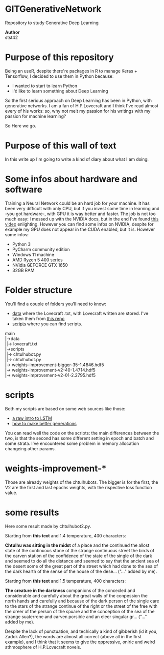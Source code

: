 # GITGenerativeNetwork
Repository to study Generative Deep Learning

**Author**<br>
stst42


# Purpose of this repository
Being an useR, despite there're packages in R to manage Keras + Tensorflow, I decided to use them in Python because:

- I wanted to start to learn Python
- I'd like to learn something about Deep Learning

So the first serious approach on Deep Learning has been in Python, with generative networks.
I am a fan of H.P.Lovecraft and I think I've read almost every of his works: so, why not melt my passion for his writings with my passion for machine learning?

So Here we go.

# Purpose of this wall of text
In this write up I'm going to write a kind of diary about what I am doing.

# Some infos about hardware and software
Training a Neural Network could be an hard job for your machine.
It has been very difficult with only CPU, but if you invest some time in learning and -you got hardware-, with GPU it is way better and faster. The job is not too much easy: I messed up with the NVIDIA docs, but in the end I've found [this video](https://www.youtube.com/watch?v=hHWkvEcDBO0) enlighting. However you can find some infos on NVIDIA, despite for example my GPU does not appear in the CUDA enabled, but it is.
However some infos:


- Python 3<br>
- PyCharm community edition <br>
- Windows 11 machine<br>
- AMD Ryzen 5 400 series <br>
- NVidia GEFORCE GTX 1650<br>
- 32GB RAM<br>

# Folder structure
You'll find a couple of folders you'll need to know:
 - [data](https://github.com/stst42/GITGenerativeNetwork/tree/main/data) where the Lovecraft .txt, with Lovecraft written are stored. I've taken them from [this repo](https://github.com/urschrei/lovecraft/blob/master/lovecraft.txt)
 - [scripts](https://github.com/stst42/GITGenerativeNetwork/tree/main/scripts) where you can find scripts.

main  
  |->data<br>
  ||-> lovecraft.txt<br>
  |->scripts<br>
  ||-> chtulhubot.py<br>
  ||-> chtulhubot.py<br>
  |-> weights-improvement-bigger-35-1.4846.hdf5<br>
  |-> weights-improvement-v2-40-1.4714.hdf5<br>
  |-> weights-improvement-v2-01-2.2795.hdf5<br>

# scripts
Both my scripts are based on some web sources like those:
 - [a raw intro to LSTM](https://machinelearningmastery.com/text-generation-lstm-recurrent-neural-networks-python-keras/)
 - [how to make better generations](https://stackoverflow.com/questions/47125723/keras-lstm-for-text-generation-keeps-repeating-a-line-or-a-sequence)

You can read well the code on the scripts: the main differences between the two, is that the second has some different setting in epoch and batch and some strata. I've encountered some problem in memory allocation changeing other params.

# weights-improvement-*
Those are already weights of the chtulhubots. The bigger is for the first, the V2 are the first and last epochs weights, with the rispective loss function value.

# some results
Here some result made by chtulhubot2.py.

Starting from **this text** and 1.4 temperature, 400 characters:

**Chtulhu was sitting in the midst** of a place and the continued the allost state of the continuous stone of the strange continuous street the birds of the carven station of the confidence of the state of the single of the dark and seemed to do all the distance and seemed to say that the ancient sea of the desert some of the great part of the street which had done to the sea of the dark hearth of the sense of the house of the dese... ("..." added by me).

Starting from **this text** and 1.5 temperature, 400 characters:

**The creature in the darkness**  companions of the concecled and considerable and carefully about the great walls of the conpession the north hands and carefully and because of the dark person of the single care to the stars of the strange continue of the right or the street of the free with the oreer of the person of the spuare and the conception of the sea of the strange suaterrene and carven porsible and an eleer singular gr... ("..." added by me).

Despite the lack of punctuation, and techically a kind of gibberish (id it you, Zadok Allen?), the words are almost all correct (above all in the first example), and I think that it seems to give the oppressive, oniric and weird athmosphere of H.P.Lovecraft novels.








